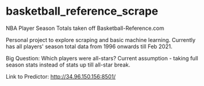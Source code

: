 # basketball_reference_scrape
NBA Player Season Totals taken off Basketball-Reference.com

Personal project to explore scraping and basic machine learning. Currently has all players' season total data from 1996 onwards till Feb 2021.

Big Question: Which players were all-stars?
Current assumption - taking full season stats instead of stats up till all-star break.


Link to Predictor:
http://34.96.150.156:8501/
